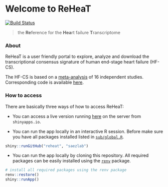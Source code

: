 
<!-- README.md is generated from README.Rmd. Please edit that file -->

# Welcome to ReHeaT

<!-- badges: start -->

[![Build
Status](https://travis-ci.com/saezlab/reheat.svg?branch=master)](https://travis-ci.com/saezlab/reheat)
<!-- badges: end -->

> the **Re**ference for the **Hea**rt failure **T**ranscriptome

### About

ReHeaT is a user friendly portal to explore, analyze and download the
transcriptional consensus signature of human end-stage heart failure
(HF-CS).

The HF-CS is based on a
[meta-analysis](https://www.medrxiv.org/content/10.1101/2020.05.23.20110858v1)
of 16 independent studies. Corresponding code is available
[here](https://github.com/saezlab/HF_meta-analysis).

### How to access

There are basically three ways of how to access ReHeaT:

  - You can access a live version running
    [here](https://saezlab.shinyapps.io/reheat/) on the server from
    `shinyapps.io`.

  - You can run the app locally in an interactive R session. Before make
    sure you have all packages installed listed in
    [`sub/global.R`](https://github.com/saezlab/reheat/blob/master/sub/global.R).

<!-- end list -->

``` r
shiny::runGitHub("reheat", "saezlab")
```

  - You can run the app locally by cloning this repository. All required
    packages can be easily installed using the
    [`renv`](https://rstudio.github.io/renv/index.html) package.

<!-- end list -->

``` r
# install all required packages using the renv package
renv::restore()
shiny::runApp()
```
